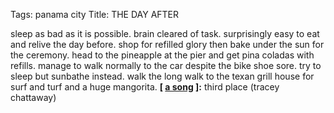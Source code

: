 Tags: panama city
Title: THE DAY AFTER
  
sleep as bad as it is possible. brain cleared of task. surprisingly easy to eat and relive the day before. shop for refilled glory then bake under the sun for the ceremony. head to the pineapple at the pier and get pina coladas with refills. manage to walk normally to the car despite the bike shoe sore. try to sleep but sunbathe instead. walk the long walk to the texan grill house for surf and turf and a huge mangorita.
**[ [a song](https://open.spotify.com/track/5Mo37nR1oaSVRYCT3I9iRt) ]:** third place (tracey chattaway)